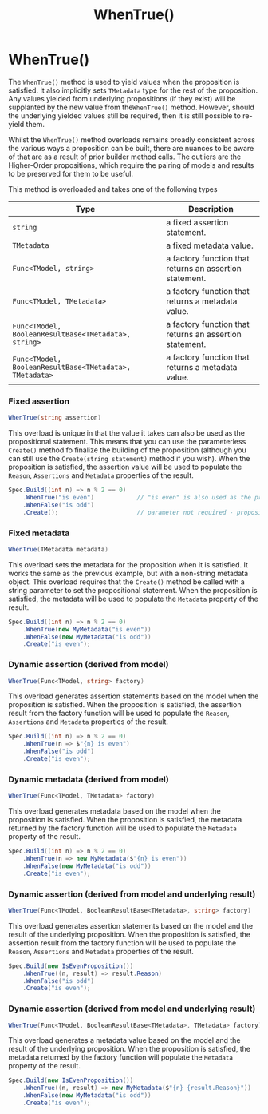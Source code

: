 ﻿---
title: WhenTrue()
category: building
---
# WhenTrue()

The `WhenTrue()` method is used to yield values when the proposition is satisfied.
It also implicitly sets `TMetadata` type for the rest of the proposition. Any values yielded from underlying 
propositions (if they exist) will be supplanted by the new value from the`WhenTrue()` method.
However, should the underlying yielded values still be required, then it is still possible to
re-yield them.

Whilst the `WhenTrue()` method overloads remains broadly consistent across the various ways a proposition can be built,
there are nuances to be aware of that are as a result of prior builder method calls. The outliers are the Higher-Order
propositions, which require the pairing of models and results to be preserved for them to be useful.

This method is overloaded and takes one of the following types

| Type                                                    | Description                                             |
|---------------------------------------------------------|---------------------------------------------------------|
| `string`                                                | a fixed assertion statement.                            |
| `TMetadata`                                             | a fixed metadata value.                                 |
| `Func<TModel, string>`                                  | a factory function that returns an assertion statement. |
| `Func<TModel, TMetadata>`                               | a factory function that returns a metadata value.       |
| `Func<TModel, BooleanResultBase<TMetadata>, string>`    | a factory function that returns an assertion statement. |
| `Func<TModel, BooleanResultBase<TMetadata>, TMetadata>` | a factory function that returns a metadata value.       |

### Fixed assertion

```csharp
WhenTrue(string assertion)
```

This overload is unique in that the value it takes can also be used as the propositional statement.
This means that you can use the parameterless `Create()` method fo finalize the building of the proposition
(although you can still use the `Create(string statement)` method if you wish).
When the proposition is satisfied, the assertion value will be used to populate the `Reason`, `Assertions` and
`Metadata` properties of the result.

```csharp
Spec.Build((int n) => n % 2 == 0)
    .WhenTrue("is even")            // "is even" is also used as the propositional statement
    .WhenFalse("is odd")
    .Create();                      // parameter not required - propositional statement is already provided
```

### Fixed metadata

```csharp
WhenTrue(TMetadata metadata)
```

This overload sets the metadata for the proposition when it is satisfied.
It works the same as the previous example, but with a non-string metadata object.
This overload requires that the `Create()` method be called with a string parameter to set the propositional 
statement.
When the proposition is satisfied, the metadata will be used to populate the `Metadata` property of the result.

```csharp
Spec.Build((int n) => n % 2 == 0)
    .WhenTrue(new MyMetadata("is even"))
    .WhenFalse(new MyMetadata("is odd"))
    .Create("is even");
```

### Dynamic assertion (derived from model)

```csharp
WhenTrue(Func<TModel, string> factory)
```

This overload generates assertion statements based on the model when the proposition is satisfied.
When the proposition is satisfied, the assertion result from the factory function will be used to populate the
`Reason`, `Assertions` and `Metadata` properties of the result.

```csharp
Spec.Build((int n) => n % 2 == 0)
    .WhenTrue(n => $"{n} is even")
    .WhenFalse("is odd")
    .Create("is even");
```

### Dynamic metadata (derived from model)

```csharp
WhenTrue(Func<TModel, TMetadata> factory)
```

This overload generates metadata based on the model when the proposition is satisfied.
When the proposition is satisfied, the metadata returned by the factory function will be used to populate the
`Metadata` property of the result.

```csharp
Spec.Build((int n) => n % 2 == 0)
    .WhenTrue(n => new MyMetadata($"{n} is even"))
    .WhenFalse(new MyMetadata("is odd"))
    .Create("is even");
```

### Dynamic assertion (derived from model and underlying result)

```csharp
WhenTrue(Func<TModel, BooleanResultBase<TMetadata>, string> factory)
```

This overload generates assertion statements based on the model and the result of the underlying proposition.
When the proposition is satisfied, the assertion result from the factory function will be used to populate the
`Reason`, `Assertions` and `Metadata` properties of the result.

```csharp
Spec.Build(new IsEvenProposition())
    .WhenTrue((n, result) => result.Reason)
    .WhenFalse("is odd")
    .Create("is even");
```

### Dynamic assertion (derived from model and underlying result)

```csharp
WhenTrue(Func<TModel, BooleanResultBase<TMetadata>, TMetadata> factory)
```

This overload generates a metadata value based on the model and the result of the underlying proposition.
When the proposition is satisfied, the metadata returned by the factory function will populate the `Metadata` 
property of the result.

```csharp
Spec.Build(new IsEvenProposition())
    .WhenTrue((n, result) => new MyMetadata($"{n} {result.Reason}"))
    .WhenFalse(new MyMetadata("is odd"))
    .Create("is even");
```